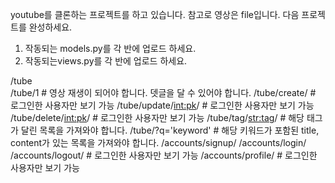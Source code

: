 youtube를 클론하는 프로젝트를 하고 있습니다. 참고로 영상은 file입니다. 다음 프로젝트를 완성하세요.

1. 작동되는 models.py를 각 반에 업로드 하세요.
2. 작동되는views.py를 각 반에 업로드 하세요.

/tube  
/tube/1 # 영상 재생이 되어야 합니다. 뎃글을 달 수 있어야 합니다.
/tube/create/ # 로그인한 사용자만 보기 가능
/tube/update/<int:pk>/ # 로그인한 사용자만 보기 가능
/tube/delete/<int:pk>/ # 로그인한 사용자만 보기 가능
/tube/tag/<str:tag>/ # 해당 태그가 달린 목록을 가져와야 합니다.
/tube/?q='keyword' # 해당 키워드가 포함된 title, content가 있는 목록을 가져와야 합니다.
/accounts/signup/
/accounts/login/
/accounts/logout/ # 로그인한 사용자만 보기 가능
/accounts/profile/ # 로그인한 사용자만 보기 가능
